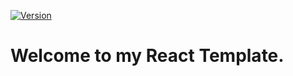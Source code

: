 
[![Version](https://img.shields.io/badge/Version-1.0-brightgreen?style=for-the-badge)](https://img.shields.io/badge/Version-1.0-brightgreen?style=for-the-badge)

# Welcome to my React Template.